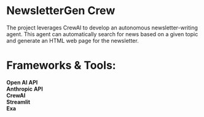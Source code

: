 # NewsletterGen Crew

The project leverages CrewAI to develop an autonomous newsletter-writing agent. This agent can automatically search for news based on a given topic and generate an HTML web page for the newsletter.


# Frameworks & Tools:
**Open AI API**<br />
**Anthropic API**<br />
**CrewAI**<br />
**Streamlit**<br />
**Exa**




